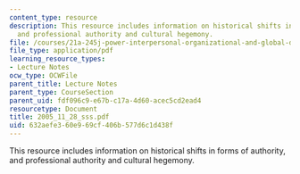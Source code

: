 ```yaml
---
content_type: resource
description: This resource includes information on historical shifts in forms of authority,
  and professional authority and cultural hegemony.
file: /courses/21a-245j-power-interpersonal-organizational-and-global-dimensions-fall-2005/632aefe360e969cf406b577d6c1d438f_2005_11_28_sss.pdf
file_type: application/pdf
learning_resource_types:
- Lecture Notes
ocw_type: OCWFile
parent_title: Lecture Notes
parent_type: CourseSection
parent_uid: fdf096c9-e67b-c17a-4d60-acec5cd2ead4
resourcetype: Document
title: 2005_11_28_sss.pdf
uid: 632aefe3-60e9-69cf-406b-577d6c1d438f
---
```

This resource includes information on historical shifts in forms of authority, and professional authority and cultural hegemony.

